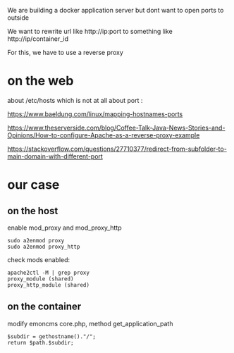 
We are building a docker application server but dont want to open ports to outside

We want to rewrite url like http://ip:port to something like http://ip/container_id

For this, we have to use a reverse proxy

# on the web

about /etc/hosts which is not at all about port :

https://www.baeldung.com/linux/mapping-hostnames-ports

https://www.theserverside.com/blog/Coffee-Talk-Java-News-Stories-and-Opinions/How-to-configure-Apache-as-a-reverse-proxy-example

https://stackoverflow.com/questions/27710377/redirect-from-subfolder-to-main-domain-with-different-port

# our case

## on the host

enable mod_proxy and mod_proxy_http

```
sudo a2enmod proxy
sudo a2enmod proxy_http
```
check mods enabled:

```
apache2ctl -M | grep proxy
proxy_module (shared)
proxy_http_module (shared)
```

## on the container

modify emoncms core.php, method get_application_path

```
$subdir = gethostname()."/";
return $path.$subdir;
```
